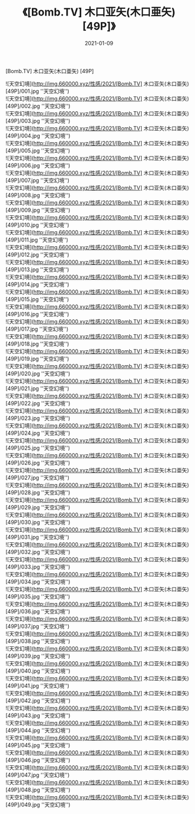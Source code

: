 ﻿---
layout: post
title:  《[Bomb.TV] 木口亚矢(木口亜矢) [49P]》
date:   2021-01-09
img: http://img.660000.xyz/性感/2021/[Bomb.TV] 木口亚矢(木口亜矢) [49P]/000.jpg
categories: [美女, 性感, 泳衣]
---

[Bomb.TV] 木口亚矢(木口亜矢) [49P]



![天空幻境](http://img.660000.xyz/性感/2021/[Bomb.TV] 木口亚矢(木口亜矢) [49P]/001.jpg ''天空幻境'') <br>
![天空幻境](http://img.660000.xyz/性感/2021/[Bomb.TV] 木口亚矢(木口亜矢) [49P]/002.jpg ''天空幻境'') <br>
![天空幻境](http://img.660000.xyz/性感/2021/[Bomb.TV] 木口亚矢(木口亜矢) [49P]/003.jpg ''天空幻境'') <br>
![天空幻境](http://img.660000.xyz/性感/2021/[Bomb.TV] 木口亚矢(木口亜矢) [49P]/004.jpg ''天空幻境'') <br>
![天空幻境](http://img.660000.xyz/性感/2021/[Bomb.TV] 木口亚矢(木口亜矢) [49P]/005.jpg ''天空幻境'') <br>
![天空幻境](http://img.660000.xyz/性感/2021/[Bomb.TV] 木口亚矢(木口亜矢) [49P]/006.jpg ''天空幻境'') <br>
![天空幻境](http://img.660000.xyz/性感/2021/[Bomb.TV] 木口亚矢(木口亜矢) [49P]/007.jpg ''天空幻境'') <br>
![天空幻境](http://img.660000.xyz/性感/2021/[Bomb.TV] 木口亚矢(木口亜矢) [49P]/008.jpg ''天空幻境'') <br>
![天空幻境](http://img.660000.xyz/性感/2021/[Bomb.TV] 木口亚矢(木口亜矢) [49P]/009.jpg ''天空幻境'') <br>
![天空幻境](http://img.660000.xyz/性感/2021/[Bomb.TV] 木口亚矢(木口亜矢) [49P]/010.jpg ''天空幻境'') <br>
![天空幻境](http://img.660000.xyz/性感/2021/[Bomb.TV] 木口亚矢(木口亜矢) [49P]/011.jpg ''天空幻境'') <br>
![天空幻境](http://img.660000.xyz/性感/2021/[Bomb.TV] 木口亚矢(木口亜矢) [49P]/012.jpg ''天空幻境'') <br>
![天空幻境](http://img.660000.xyz/性感/2021/[Bomb.TV] 木口亚矢(木口亜矢) [49P]/013.jpg ''天空幻境'') <br>
![天空幻境](http://img.660000.xyz/性感/2021/[Bomb.TV] 木口亚矢(木口亜矢) [49P]/014.jpg ''天空幻境'') <br>
![天空幻境](http://img.660000.xyz/性感/2021/[Bomb.TV] 木口亚矢(木口亜矢) [49P]/015.jpg ''天空幻境'') <br>
![天空幻境](http://img.660000.xyz/性感/2021/[Bomb.TV] 木口亚矢(木口亜矢) [49P]/016.jpg ''天空幻境'') <br>
![天空幻境](http://img.660000.xyz/性感/2021/[Bomb.TV] 木口亚矢(木口亜矢) [49P]/017.jpg ''天空幻境'') <br>
![天空幻境](http://img.660000.xyz/性感/2021/[Bomb.TV] 木口亚矢(木口亜矢) [49P]/018.jpg ''天空幻境'') <br>
![天空幻境](http://img.660000.xyz/性感/2021/[Bomb.TV] 木口亚矢(木口亜矢) [49P]/019.jpg ''天空幻境'') <br>
![天空幻境](http://img.660000.xyz/性感/2021/[Bomb.TV] 木口亚矢(木口亜矢) [49P]/020.jpg ''天空幻境'') <br>
![天空幻境](http://img.660000.xyz/性感/2021/[Bomb.TV] 木口亚矢(木口亜矢) [49P]/021.jpg ''天空幻境'') <br>
![天空幻境](http://img.660000.xyz/性感/2021/[Bomb.TV] 木口亚矢(木口亜矢) [49P]/022.jpg ''天空幻境'') <br>
![天空幻境](http://img.660000.xyz/性感/2021/[Bomb.TV] 木口亚矢(木口亜矢) [49P]/023.jpg ''天空幻境'') <br>
![天空幻境](http://img.660000.xyz/性感/2021/[Bomb.TV] 木口亚矢(木口亜矢) [49P]/024.jpg ''天空幻境'') <br>
![天空幻境](http://img.660000.xyz/性感/2021/[Bomb.TV] 木口亚矢(木口亜矢) [49P]/025.jpg ''天空幻境'') <br>
![天空幻境](http://img.660000.xyz/性感/2021/[Bomb.TV] 木口亚矢(木口亜矢) [49P]/026.jpg ''天空幻境'') <br>
![天空幻境](http://img.660000.xyz/性感/2021/[Bomb.TV] 木口亚矢(木口亜矢) [49P]/027.jpg ''天空幻境'') <br>
![天空幻境](http://img.660000.xyz/性感/2021/[Bomb.TV] 木口亚矢(木口亜矢) [49P]/028.jpg ''天空幻境'') <br>
![天空幻境](http://img.660000.xyz/性感/2021/[Bomb.TV] 木口亚矢(木口亜矢) [49P]/029.jpg ''天空幻境'') <br>
![天空幻境](http://img.660000.xyz/性感/2021/[Bomb.TV] 木口亚矢(木口亜矢) [49P]/030.jpg ''天空幻境'') <br>
![天空幻境](http://img.660000.xyz/性感/2021/[Bomb.TV] 木口亚矢(木口亜矢) [49P]/031.jpg ''天空幻境'') <br>
![天空幻境](http://img.660000.xyz/性感/2021/[Bomb.TV] 木口亚矢(木口亜矢) [49P]/032.jpg ''天空幻境'') <br>
![天空幻境](http://img.660000.xyz/性感/2021/[Bomb.TV] 木口亚矢(木口亜矢) [49P]/033.jpg ''天空幻境'') <br>
![天空幻境](http://img.660000.xyz/性感/2021/[Bomb.TV] 木口亚矢(木口亜矢) [49P]/034.jpg ''天空幻境'') <br>
![天空幻境](http://img.660000.xyz/性感/2021/[Bomb.TV] 木口亚矢(木口亜矢) [49P]/035.jpg ''天空幻境'') <br>
![天空幻境](http://img.660000.xyz/性感/2021/[Bomb.TV] 木口亚矢(木口亜矢) [49P]/036.jpg ''天空幻境'') <br>
![天空幻境](http://img.660000.xyz/性感/2021/[Bomb.TV] 木口亚矢(木口亜矢) [49P]/037.jpg ''天空幻境'') <br>
![天空幻境](http://img.660000.xyz/性感/2021/[Bomb.TV] 木口亚矢(木口亜矢) [49P]/038.jpg ''天空幻境'') <br>
![天空幻境](http://img.660000.xyz/性感/2021/[Bomb.TV] 木口亚矢(木口亜矢) [49P]/039.jpg ''天空幻境'') <br>
![天空幻境](http://img.660000.xyz/性感/2021/[Bomb.TV] 木口亚矢(木口亜矢) [49P]/040.jpg ''天空幻境'') <br>
![天空幻境](http://img.660000.xyz/性感/2021/[Bomb.TV] 木口亚矢(木口亜矢) [49P]/041.jpg ''天空幻境'') <br>
![天空幻境](http://img.660000.xyz/性感/2021/[Bomb.TV] 木口亚矢(木口亜矢) [49P]/042.jpg ''天空幻境'') <br>
![天空幻境](http://img.660000.xyz/性感/2021/[Bomb.TV] 木口亚矢(木口亜矢) [49P]/043.jpg ''天空幻境'') <br>
![天空幻境](http://img.660000.xyz/性感/2021/[Bomb.TV] 木口亚矢(木口亜矢) [49P]/044.jpg ''天空幻境'') <br>
![天空幻境](http://img.660000.xyz/性感/2021/[Bomb.TV] 木口亚矢(木口亜矢) [49P]/045.jpg ''天空幻境'') <br>
![天空幻境](http://img.660000.xyz/性感/2021/[Bomb.TV] 木口亚矢(木口亜矢) [49P]/046.jpg ''天空幻境'') <br>
![天空幻境](http://img.660000.xyz/性感/2021/[Bomb.TV] 木口亚矢(木口亜矢) [49P]/047.jpg ''天空幻境'') <br>
![天空幻境](http://img.660000.xyz/性感/2021/[Bomb.TV] 木口亚矢(木口亜矢) [49P]/048.jpg ''天空幻境'') <br>
![天空幻境](http://img.660000.xyz/性感/2021/[Bomb.TV] 木口亚矢(木口亜矢) [49P]/049.jpg ''天空幻境'') <br>